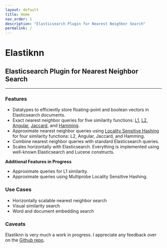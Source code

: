 ```yaml
---
layout: default
title: Home
nav_order: 1
description: "Elasticsearch Plugin for Nearest Neighbor Search"
permalink: /
---
```


# Elastiknn

## Elasticsearch Plugin for Nearest Neighbor Search

---

### Features

- Datatypes to efficiently store floating-point and boolean vectors in Elasticsearch documents.
- Exact nearest neighbor queries for five similarity functions: [L1](https://en.wikipedia.org/wiki/Taxicab_geometry), [L2](https://en.wikipedia.org/wiki/Euclidean_distance), [Angular](https://en.wikipedia.org/wiki/Cosine_similarity), [Jaccard](https://en.wikipedia.org/wiki/Jaccard_index), and [Hamming](https://en.wikipedia.org/wiki/Hamming_distance).
- Approximate nearest neighbor queries using [Locality Sensitive Hashing](https://en.wikipedia.org/wiki/Locality-sensitive_hashing) for four similarity functions: L2, Angular, Jaccard, and Hamming.
- Combine nearest neighbor queries with standard Elasticsearch queries.
- Scales horizontally with Elasticsearch. Everything is implemented using well-known Elasticsearch and Lucene constructs.

**Additional Features in Progress**

- Approximate queries for L1 similarity.
- Approximate queries using Multiprobe Locality Sensitive Hashing.

### Use Cases

- Horizontally scalable nearest neighbor search
- Visual similarity search
- Word and document embedding search

### Caveats

Elastiknn is very much a work in progress. I appreciate any feedback over on the [Github repo](https://github.com/alexklibisz/elastiknn).